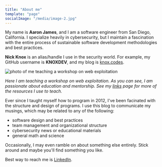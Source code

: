 ```yaml
---
title: "About me"
template: "page"
socialImage: "/media/image-2.jpg"
---
```


My name is **Aaron James**, and I am a software engineer from San Diego, California. I specialize heavily in cybersecurity, but I maintain a fascination with the entire process of sustainable software development methodologies and best practices.

**Nick Knox** is an alias/handle I use in the security world. For example, my GitHub username is **KNOXDEV**, and my blog is [knox.codes](https://knox.codes).

![photo of me teaching a workshop on web exploitation](/media/image-2.jpg)

*Here I am teaching a workshop on web exploitation. As you can see, I am passionate about education and mentorship. See my [links](/pages/links) page for more of the resources I use to teach.*

Ever since I taught myself how to program in 2012, I've been facinated with the structure and design of programs. I use this blog to communicate my musings, which may be related to any of the following:

* software design and best practices
* team management and organizational structure
* cybersecurity news or educational materials
* general math and science

Occasionally, I may even ramble on about something else entirely. Stick around and maybe you'll find something you like.

Best way to reach me is [LinkedIn](https://www.linkedin.com/in/aaron-james-eason/).
